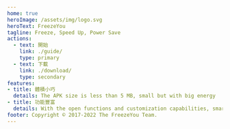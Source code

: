 ```yaml
---
home: true
heroImage: /assets/img/logo.svg
heroText: FreezeYou
tagline: Freeze, Speed Up, Power Save
actions:
  - text: 開始
    link: ./guide/
    type: primary
  - text: 下載
    link: ./download/
    type: secondary
features:
- title: 體積小巧
  details: The APK size is less than 5 MB, small but with big energy
- title: 功能豐富
  details: With the open functions and customization capabilities, smart life can be more convenient
footer: Copyright © 2017-2022 The FreezeYou Team.
---
```


